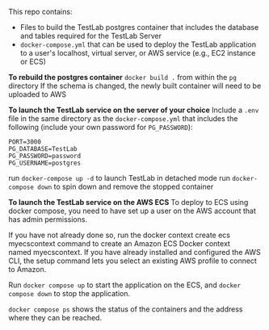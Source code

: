 This repo contains:

- Files to build the TestLab postgres container that includes the database and tables required for the TestLab Server
- `docker-compose.yml` that can be used to deploy the TestLab application to a user's localhost, virtual server, or AWS service (e.g., EC2 instance or ECS)

**To rebuild the postgres container**
`docker build .` from within the `pg` directory
If the schema is changed, the newly built container will need to be uploaded to AWS

**To launch the TestLab service on the server of your choice**
Include a `.env` file in the same directory as the `docker-compose.yml` that includes the following (include your own password for `PG_PASSWORD`):

```
PORT=3000
PG_DATABASE=TestLab
PG_PASSWORD=password
PG_USERNAME=postgres
```

run `docker-compose up -d` to launch TestLab in detached mode
run `docker-compose down` to spin down and remove the stopped container

**To launch the TestLab service on the AWS ECS**
To deploy to ECS using docker compose, you need to have set up a user on the AWS account that has admin permissions.

If you have not already done so, run the docker context create ecs myecscontext command to create an Amazon ECS Docker context named myecscontext. If you have already installed and configured the AWS CLI, the setup command lets you select an existing AWS profile to connect to Amazon.

Run `docker compose up` to start the application on the ECS, and `docker compose down` to stop the application.

`docker compose ps` shows the status of the containers and the address where they can be reached.
